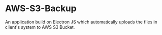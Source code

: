 # AWS-S3-Backup
An application build on Electron JS which automatically uploads the files in client's system to AWS S3 Bucket.
